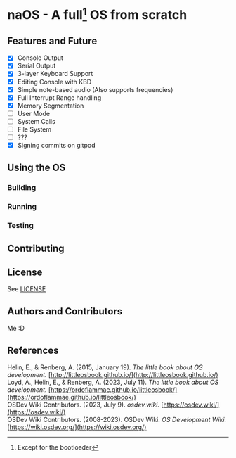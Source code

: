 # naOS - A full[^1] OS from scratch

## Features and Future

- [x] Console Output 
- [x] Serial Output
- [x] 3-layer Keyboard Support
- [x] Editing Console with KBD
- [x] Simple note-based audio (Also supports frequencies)
- [x] Full Interrupt Range handling
- [x] Memory Segmentation
- [ ] User Mode
- [ ] System Calls
- [ ] File System
- [ ] ???
- [x] Signing commits on gitpod

## Using the OS

### Building

### Running

### Testing

## Contributing

## License
See [LICENSE](LICENSE)

## Authors and Contributors
Me :D

## References
Helin, E., & Renberg, A. (2015, January 19). *The little book about OS development.* [http://littleosbook.github.io/](http://littleosbook.github.io/) \
Loyd, A., Helin, E., & Renberg, A. (2023, July 11). *The little book about OS development.* [https://ordoflammae.github.io/littleosbook/](https://ordoflammae.github.io/littleosbook/) \
OSDev Wiki Contributors. (2023, July 9). *osdev.wiki.* [https://osdev.wiki/](https://osdev.wiki/) \
OSDev Wiki Contributors. (2008-2023). OSDev Wiki. *OS Development Wiki.* [https://wiki.osdev.org/](https://wiki.osdev.org/)

[^1]: Except for the bootloader
